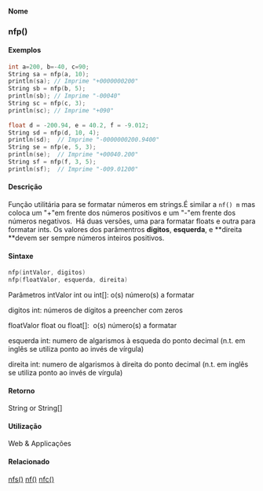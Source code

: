 
#### Nome
### nfp()

#### Exemplos

```pde
int a=200, b=-40, c=90; 
String sa = nfp(a, 10); 
println(sa); // Imprime "+0000000200" 
String sb = nfp(b, 5); 
println(sb); // Imprime "-00040" 
String sc = nfp(c, 3); 
println(sc); // Imprime "+090" 
 
float d = -200.94, e = 40.2, f = -9.012; 
String sd = nfp(d, 10, 4); 
println(sd);  // Imprime "-0000000200.9400" 
String se = nfp(e, 5, 3); 
println(se);  // Imprime "+00040.200" 
String sf = nfp(f, 3, 5); 
println(sf);  // Imprime "-009.01200" 

```



#### Descrição
Função utilitária para se
formatar números em strings.É similar a `nf() m`
mas coloca um "+"em frente dos números positivos e um "-"em
frente dos números negativos.  Há duas
versões, uma
para formatar floats e outra para formatar ints. Os valores dos
parâmentros **digitos**, **esquerda**, e **direita **devem ser sempre números inteiros positivos.

#### Sintaxe
```pde
nfp(intValor, digitos)
nfp(floatValor, esquerda, direita)

```
Parâmetros
intValor
int ou int[]: o(s) número(s) a formatar


digitos
int: números de dígitos a preencher com zeros


floatValor
float ou float[]:  o(s) número(s) a formatar


esquerda
int: numero de
algarismos à esqueda do ponto decimal (n.t. em inglês se
utiliza ponto ao invés de vírgula)


direita
int: numero de
algarismos à direita do ponto decimal (n.t. em inglês se
utiliza ponto ao invés de vírgula)




#### Retorno

	
String or String[]

#### Utilização

	
Web & Applicações

#### Relacionado
[nfs()](nfs_
)
[nf()](nf_
)
[nfc()](nfc_
)

